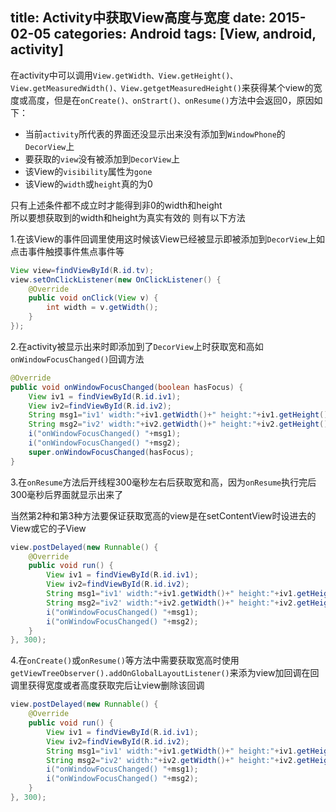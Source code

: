 title: Activity中获取View高度与宽度
date: 2015-02-05
categories: Android
tags: [View, android, activity]
---
在activity中可以调用`View.getWidth、View.getHeight()、`
`View.getMeasuredWidth()、View.getgetMeasuredHeight()`来获得某个view的宽度或高度，但是在`onCreate()、onStrart()、onResume()`方法中会返回0，原因如下：

- 当前`activity`所代表的界面还没显示出来没有添加到`WindowPhone`的`DecorView`上
- 要获取的`view`没有被添加到`DecorView`上
- 该View的`visibility`属性为`gone` 
- 该View的`width`或`height`真的为0
   
只有上述条件都不成立时才能得到非0的width和height  
所以要想获取到的width和height为真实有效的 则有以下方法
    



1.在该View的事件回调里使用这时候该View已经被显示即被添加到`DecorView`上如点击事件触摸事件焦点事件等


```java
View view=findViewById(R.id.tv);
view.setOnClickListener(new OnClickListener() {		
	@Override
	public void onClick(View v) {
		int width = v.getWidth();
	}
});
```

2.在activity被显示出来时即添加到了`DecorView`上时获取宽和高如`onWindowFocusChanged()`回调方法

```java
@Override
public void onWindowFocusChanged(boolean hasFocus) {
	View iv1 = findViewById(R.id.iv1);
	View iv2=findViewById(R.id.iv2);
	String msg1="iv1' width:"+iv1.getWidth()+" height:"+iv1.getHeight()+"  measuredWidth:"+iv1.getMeasuredWidth()+"measuredHeight:"+iv1.getMeasuredHeight();
	String msg2="iv2' width:"+iv2.getWidth()+" height:"+iv2.getHeight()+"  measuredWidth:"+iv2.getMeasuredWidth()+"measuredHeight:"+iv2.getMeasuredHeight();
	i("onWindowFocusChanged() "+msg1);
	i("onWindowFocusChanged() "+msg2);
    super.onWindowFocusChanged(hasFocus);
}
```

3.在`onResume`方法后开线程300毫秒左右后获取宽和高，因为`onResume`执行完后300毫秒后界面就显示出来了  

当然第2种和第3种方法要保证获取宽高的view是在setContentView时设进去的View或它的子View
```java
view.postDelayed(new Runnable() {			
	@Override
	public void run() {
		View iv1 = findViewById(R.id.iv1);
		View iv2=findViewById(R.id.iv2);
		String msg1="iv1' width:"+iv1.getWidth()+" height:"+iv1.getHeight()+"  measuredWidth:"+iv1.getMeasuredWidth()+"measuredHeight:"+iv1.getMeasuredHeight();
		String msg2="iv2' width:"+iv2.getWidth()+" height:"+iv2.getHeight()+"  measuredWidth:"+iv2.getMeasuredWidth()+"measuredHeight:"+iv2.getMeasuredHeight();
		i("onWindowFocusChanged() "+msg1);
		i("onWindowFocusChanged() "+msg2);
	}
}, 300);
```


4.在`onCreate()`或`onResume()`等方法中需要获取宽高时使用`getViewTreeObserver().addOnGlobalLayoutListener()`来添为view加回调在回调里获得宽度或者高度获取完后让view删除该回调
```java
view.postDelayed(new Runnable() {		
	@Override
	public void run() {
		View iv1 = findViewById(R.id.iv1);
		View iv2=findViewById(R.id.iv2);
		String msg1="iv1' width:"+iv1.getWidth()+" height:"+iv1.getHeight()+"  measuredWidth:"+iv1.getMeasuredWidth()+"measuredHeight:"+iv1.getMeasuredHeight();
		String msg2="iv2' width:"+iv2.getWidth()+" height:"+iv2.getHeight()+"  measuredWidth:"+iv2.getMeasuredWidth()+"measuredHeight:"+iv2.getMeasuredHeight();
		i("onWindowFocusChanged() "+msg1);
		i("onWindowFocusChanged() "+msg2);
	}
}, 300);
```